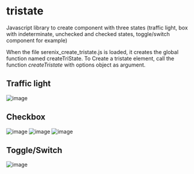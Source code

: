 # tristate
Javascript library to create component with three states (traffic light, box with indeterminate, unchecked and checked states, toggle/switch component for example)

When the file serenix_create_tristate.js is loaded, it creates the global function named createTriState. To Create a tristate element, call the function *createTristate* with options object as argument.

## Traffic light

![image](https://user-images.githubusercontent.com/4527986/224482020-1efb5ce8-31f1-4120-9696-2aa484146a7b.png)

## Checkbox

![image](https://user-images.githubusercontent.com/4527986/224482494-e79f9f32-99b0-4efe-9271-b49388a8b930.png)
![image](https://user-images.githubusercontent.com/4527986/224482211-9f0e7a40-9f57-438a-9095-2b6613d4fd68.png)
![image](https://user-images.githubusercontent.com/4527986/224482366-6c73d50d-8f0e-4fd4-8a0f-04948efd1774.png)

## Toggle/Switch

![image](https://user-images.githubusercontent.com/4527986/224482428-a236e9a7-5ce7-4294-b75d-f2460676b616.png)




